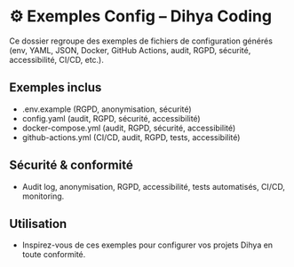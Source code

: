 # ⚙️ Exemples Config – Dihya Coding

Ce dossier regroupe des exemples de fichiers de configuration générés (env, YAML, JSON, Docker, GitHub Actions, audit, RGPD, sécurité, accessibilité, CI/CD, etc.).

## Exemples inclus
- .env.example (RGPD, anonymisation, sécurité)
- config.yaml (audit, RGPD, sécurité, accessibilité)
- docker-compose.yml (audit, RGPD, sécurité, accessibilité)
- github-actions.yml (CI/CD, audit, RGPD, tests, accessibilité)

## Sécurité & conformité
- Audit log, anonymisation, RGPD, accessibilité, tests automatisés, CI/CD, monitoring.

## Utilisation
- Inspirez-vous de ces exemples pour configurer vos projets Dihya en toute conformité.
